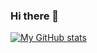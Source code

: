 ### Hi there 👋

[![My GitHub stats](https://github-readme-stats.vercel.app/api?username=yuryprokashev&count_private=true&hide=contribs,issues&show_icons=true&theme=vue)](https://github.com/anuraghazra/github-readme-stats)

<!--
**yuryprokashev/yuryprokashev** is a ✨ _special_ ✨ repository because its `README.md` (this file) appears on your GitHub profile.

Here are some ideas to get you started:

- 🔭 I’m currently working on ...
- 🌱 I’m currently learning ...
- 👯 I’m looking to collaborate on ...
- 🤔 I’m looking for help with ...
- 💬 Ask me about ...
- 📫 How to reach me: ...
- 😄 Pronouns: ...
- ⚡ Fun fact: ...
-->
